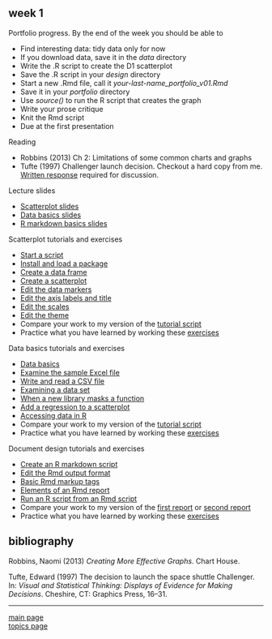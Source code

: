 
week 1
------

Portfolio progress. By the end of the week you should be able to

-   Find interesting data: tidy data only for now
-   If you download data, save it in the *data* directory
-   Write the .R script to create the D1 scatterplot
-   Save the .R script in your *design* directory
-   Start a new .Rmd file, call it *your-last-name\_portfolio\_v01.Rmd*
-   Save it in your *portfolio* directory
-   Use *source()* to run the R script that creates the graph
-   Write your prose critique
-   Knit the Rmd script
-   Due at the first presentation

Reading

-   Robbins (2013) Ch 2: Limitations of some common charts and graphs
-   Tufte (1997) Challenger launch decision. Checkout a hard copy from me. [Written response](read-01_reading-response-form.pdf) required for discussion.

Lecture slides

-   [Scatterplot slides](../slides/Le03-scatterplot-slides.pdf)
-   [Data basics slides](../slides/Le04-data-basics-slides.pdf)
-   [R markdown basics slides](../slides/Le06-markdown-basics-slides.pdf)

Scatterplot tutorials and exercises

-   [Start a script](tut-0301_start-scatterplot.md)
-   [Install and load a package](tut-0302_install-load-package.md)
-   [Create a data frame](tut-0303_create-data-frame.md)
-   [Create a scatterplot](tut-0304_create-scatterplot.md)
-   [Edit the data markers](tut-0305_edit-data-markers.md)
-   [Edit the axis labels and title](tut-0306_edit-axis-labels-title.md)
-   [Edit the scales](tut-0307_edit-scales.md)
-   [Edit the theme](tut-0308_edit-theme.md)
-   Compare your work to my version of the [tutorial script](../practiceR/tut02_scatterplot.R)
-   Practice what you have learned by working these [exercises](tut-0309_scatterplot-exercise.md)

Data basics tutorials and exercises

-   [Data basics](tut-0401_data-basics.md)
-   [Examine the sample Excel file](tut-0402_read-excel.md)
-   [Write and read a CSV file](tut-0403_read-write-csv.md)
-   [Examining a data set](tut-0404_examine-new-data.md)
-   [When a new library masks a function](tut-0405_new-library-masks.md)
-   [Add a regression to a scatterplot](tut-0406_add-regression.md)
-   [Accessing data in R](tut-0407_access-data-in-R.md)
-   Compare your work to my version of the [tutorial script](../practiceR/tut03_data-basics.R)
-   Practice what you have learned by working these [exercises](tut-0408_data-basics-exercise.md)

Document design tutorials and exercises

-   [Create an R markdown script](tut-0601_rmd-start-markdown.md)
-   [Edit the Rmd output format](tut-0602_rmd-edit-output.md)
-   [Basic Rmd markup tags](tut-0603_rmd-basic-tags.md)
-   [Elements of an Rmd report](tut-0604_rmd-elements.md)
-   [Run an R script from an Rmd script](tut-0605_rmd-run-r.md)
-   Compare your work to my version of the [first report](../practiceR/tut04_first-report.Rmd) or [second report](../practiceR/tut04_second-report.Rmd)
-   Practice what you have learned by working these [exercises](tut-0607_rmd-exercise.md)

bibliography
------------

Robbins, Naomi (2013) *Creating More Effective Graphs*. Chart House.

Tufte, Edward (1997) The decision to launch the space shuttle Challenger. In: *Visual and Statistical Thinking: Displays of Evidence for Making Decisions*. Cheshire, CT: Graphics Press, 16–31.

------------------------------------------------------------------------

[main page](../README.md)<br> [topics page](../README-by-topic.md)
